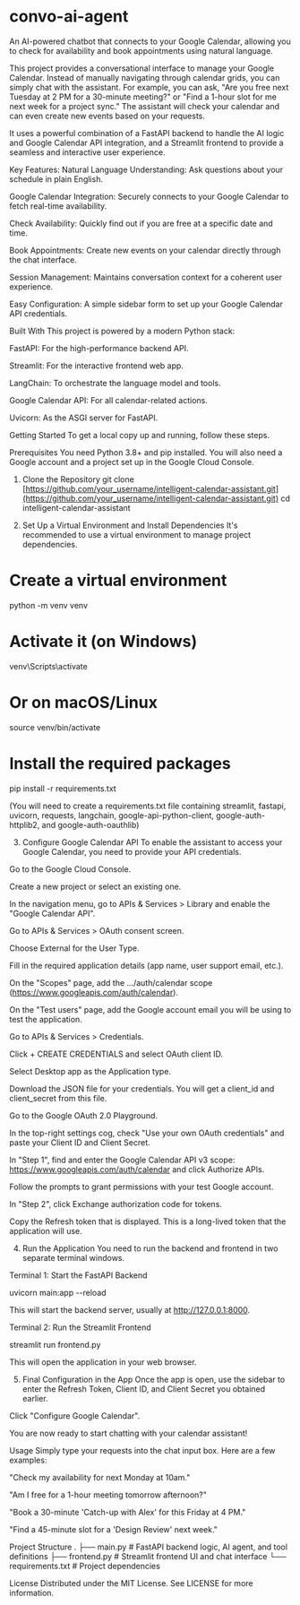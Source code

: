 # convo-ai-agent
An AI-powered chatbot that connects to your Google Calendar, allowing you to check for availability and book appointments using natural language.

This project provides a conversational interface to manage your Google Calendar. Instead of manually navigating through calendar grids, you can simply chat with the assistant. For example, you can ask, "Are you free next Tuesday at 2 PM for a 30-minute meeting?" or "Find a 1-hour slot for me next week for a project sync." The assistant will check your calendar and can even create new events based on your requests.

It uses a powerful combination of a FastAPI backend to handle the AI logic and Google Calendar API integration, and a Streamlit frontend to provide a seamless and interactive user experience.

Key Features:
Natural Language Understanding: Ask questions about your schedule in plain English.

Google Calendar Integration: Securely connects to your Google Calendar to fetch real-time availability.

Check Availability: Quickly find out if you are free at a specific date and time.

Book Appointments: Create new events on your calendar directly through the chat interface.

Session Management: Maintains conversation context for a coherent user experience.

Easy Configuration: A simple sidebar form to set up your Google Calendar API credentials.

Built With
This project is powered by a modern Python stack:

FastAPI: For the high-performance backend API.

Streamlit: For the interactive frontend web app.

LangChain: To orchestrate the language model and tools.

Google Calendar API: For all calendar-related actions.

Uvicorn: As the ASGI server for FastAPI.

Getting Started
To get a local copy up and running, follow these steps.

Prerequisites
You need Python 3.8+ and pip installed. You will also need a Google account and a project set up in the Google Cloud Console.

1. Clone the Repository
git clone [https://github.com/your_username/intelligent-calendar-assistant.git](https://github.com/your_username/intelligent-calendar-assistant.git)
cd intelligent-calendar-assistant

2. Set Up a Virtual Environment and Install Dependencies
It's recommended to use a virtual environment to manage project dependencies.

# Create a virtual environment
python -m venv venv

# Activate it (on Windows)
venv\Scripts\activate
# Or on macOS/Linux
source venv/bin/activate

# Install the required packages
pip install -r requirements.txt

(You will need to create a requirements.txt file containing streamlit, fastapi, uvicorn, requests, langchain, google-api-python-client, google-auth-httplib2, and google-auth-oauthlib)

3. Configure Google Calendar API
To enable the assistant to access your Google Calendar, you need to provide your API credentials.

Go to the Google Cloud Console.

Create a new project or select an existing one.

In the navigation menu, go to APIs & Services > Library and enable the "Google Calendar API".

Go to APIs & Services > OAuth consent screen.

Choose External for the User Type.

Fill in the required application details (app name, user support email, etc.).

On the "Scopes" page, add the .../auth/calendar scope (https://www.googleapis.com/auth/calendar).

On the "Test users" page, add the Google account email you will be using to test the application.

Go to APIs & Services > Credentials.

Click + CREATE CREDENTIALS and select OAuth client ID.

Select Desktop app as the Application type.

Download the JSON file for your credentials. You will get a client_id and client_secret from this file.

Go to the Google OAuth 2.0 Playground.

In the top-right settings cog, check "Use your own OAuth credentials" and paste your Client ID and Client Secret.

In "Step 1", find and enter the Google Calendar API v3 scope: https://www.googleapis.com/auth/calendar and click Authorize APIs.

Follow the prompts to grant permissions with your test Google account.

In "Step 2", click Exchange authorization code for tokens.

Copy the Refresh token that is displayed. This is a long-lived token that the application will use.

4. Run the Application
You need to run the backend and frontend in two separate terminal windows.

Terminal 1: Start the FastAPI Backend

uvicorn main:app --reload

This will start the backend server, usually at http://127.0.0.1:8000.

Terminal 2: Run the Streamlit Frontend

streamlit run frontend.py

This will open the application in your web browser.

5. Final Configuration in the App
Once the app is open, use the sidebar to enter the Refresh Token, Client ID, and Client Secret you obtained earlier.

Click "Configure Google Calendar".

You are now ready to start chatting with your calendar assistant!

Usage
Simply type your requests into the chat input box. Here are a few examples:

"Check my availability for next Monday at 10am."

"Am I free for a 1-hour meeting tomorrow afternoon?"

"Book a 30-minute 'Catch-up with Alex' for this Friday at 4 PM."

"Find a 45-minute slot for a 'Design Review' next week."

Project Structure
.
├── main.py         # FastAPI backend logic, AI agent, and tool definitions
├── frontend.py     # Streamlit frontend UI and chat interface
└── requirements.txt  # Project dependencies

License
Distributed under the MIT License. See LICENSE for more information.

